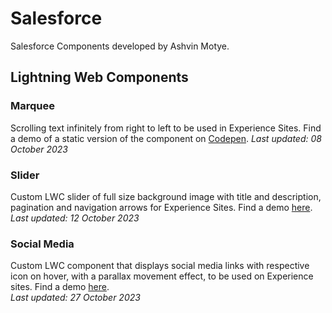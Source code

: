 # Salesforce
Salesforce Components developed by Ashvin Motye.

## Lightning Web Components
### Marquee
Scrolling text infinitely from right to left to be used in Experience Sites. Find a demo of a static version of the component on [Codepen](https://codepen.io/ashvinmotye/full/eYbbzRG). _Last updated: 08 October 2023_

### Slider
Custom LWC slider of full size background image with title and description, pagination and navigation arrows for Experience Sites. Find a demo [here](https://ashvinmotye-dev-ed.develop.my.site.com/slider/s/).\
_Last updated: 12 October 2023_

### Social Media
Custom LWC component that displays social media links with respective icon on hover, with a parallax movement effect, to be used on Experience sites. Find a demo [here](https://ashvinmotye-dev-ed.develop.my.site.com/socialmedia/s/).\
_Last updated: 27 October 2023_